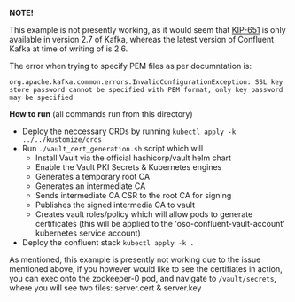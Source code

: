 **NOTE!**  

This example is not presently working, as it would seem that [KIP-651](https://cwiki.apache.org/confluence/display/KAFKA/KIP-651+-+Support+PEM+format+for+SSL+certificates+and+private+key) is only available in version 2.7 of Kafka, whereas the latest version of Confluent Kafka at time of writing of is 2.6.

The error when trying to specify PEM files as per documntation is:

```
org.apache.kafka.common.errors.InvalidConfigurationException: SSL key store password cannot be specified with PEM format, only key password may be specified
```
 

**How to run**
(all commands run from this directory)
* Deploy the neccessary CRDs by running `kubectl apply -k ../../kustomize/crds`
* Run `./vault_cert_generation.sh` script which will
  - Install Vault via the official hashicorp/vault helm chart
  - Enable the Vault PKI Secrets & Kubernetes engines
  - Generates a temporary root CA
  - Generates an intermediate CA
  - Sends intermediate CA CSR to the root CA for signing
  - Publishes the signed intermedia CA to vault
  - Creates vault roles/policy which will allow pods to generate certificates (this will be applied to the 'oso-confluent-vault-account' kubernetes service account)
* Deploy the confluent stack `kubectl apply -k .`

As mentioned, this example is presently not working due to the issue mentioned above, if you however would like to see the certifiates in action, you can exec onto the zookeeper-0 pod, and navigate to `/vault/secrets`, where you will see two files: server.cert & server.key